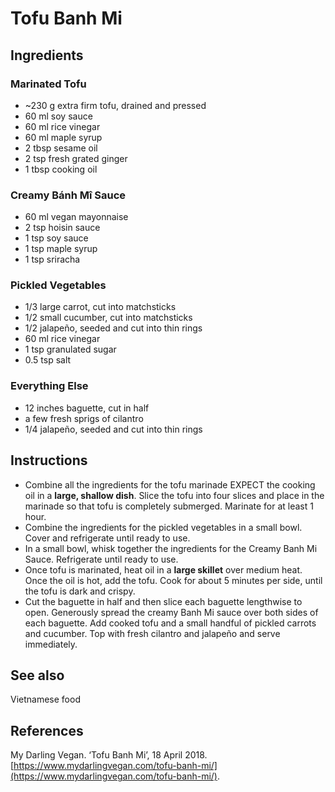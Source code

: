 # Tofu Banh Mi
## Ingredients
### Marinated Tofu
-   ~230 g extra firm tofu, drained and pressed
-   60 ml soy sauce
-   60 ml rice vinegar
-   60 ml maple syrup
-   2 tbsp sesame oil
-   2 tsp fresh grated ginger
-   1 tbsp cooking oil

### Creamy Bánh Mî Sauce
-   60 ml vegan mayonnaise
-   2 tsp hoisin sauce
-   1 tsp soy sauce
-   1 tsp maple syrup
-   1 tsp sriracha

### Pickled Vegetables
-   1/3 large carrot, cut into matchsticks
-   1/2 small cucumber, cut into matchsticks
-   1/2 jalapeño, seeded and cut into thin rings
-   60 ml rice vinegar
-   1 tsp granulated sugar
-   0.5 tsp salt

### Everything Else
-   12 inches baguette, cut in half
-   a few fresh sprigs of cilantro
-   1/4 jalapeño, seeded and cut into thin rings

## Instructions
-   Combine all the ingredients for the tofu marinade EXPECT the cooking oil in a **large, shallow dish**. Slice the tofu into four slices and place in the marinade so that tofu is completely submerged. Marinate for at least 1 hour.
-   Combine the ingredients for the pickled vegetables in a small bowl. Cover and refrigerate until ready to use.
-   In a small bowl, whisk together the ingredients for the Creamy Banh Mi Sauce. Refrigerate until ready to use.
-   Once tofu is marinated, heat oil in a **large skillet** over medium heat. Once the oil is hot, add the tofu. Cook for about 5 minutes per side, until the tofu is dark and crispy.
-   Cut the baguette in half and then slice each baguette lengthwise to open. Generously spread the creamy Banh Mi sauce over both sides of each baguette. Add cooked tofu and a small handful of pickled carrots and cucumber. Top with fresh cilantro and jalapeño and serve immediately.

## See also
Vietnamese food

## References
My Darling Vegan. ‘Tofu Banh Mi’, 18 April 2018. [https://www.mydarlingvegan.com/tofu-banh-mi/](https://www.mydarlingvegan.com/tofu-banh-mi/).
